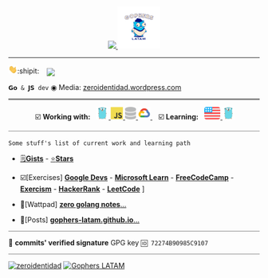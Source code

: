 
<p align="center">
 <a href="https://discord.com/users/519937775651258379">
     <img src="https://discord.c99.nl/widget/theme-1/519937775651258379.png" height="85px" />
 </a>
 <a href="https://discord.gg/AEarh2kSvn">
     <img src="./img/gophers-latam.png" height="85px">
 </a>
<hr style="height:2px;border-width:0;color:gray;background-color:gray">  
</p>

<p align="left">
  <img src="./img/hi.gif" width="18px">:shipit: &nbsp;&nbsp;
  <img align='center' src="https://visitor-badge.laobi.icu/badge?page_id=zeroidentidad.visitor-badge">
</p>

`𝗚𝗼 & 𝗝𝗦 dev` ◉ Media: [zeroidentidad.wordpress.com](https://zeroidentidad.wordpress.com)


<hr style="height:3px;border-width:0;color:gray;background-color:gray">

<p align="center">
<span>&nbsp;☑️ <b>Working with:</b>&nbsp;&nbsp;</span>
<a href="https://go.dev" target="_blank"> <img src="./img/go.svg" alt="go" height="25"/> </a>
<a href="https://developer.mozilla.org/docs/JavaScript" target="_blank"> <img src="./img/js.svg" alt="js" height="25"/> </a>
<a href="https://w3schools.com/sql" target="_blank"> <img src="./img/database.svg" alt="sql" height="25"/> </a>
<a href="https://cloud.google.com" target="_blank"> <img src="./img/googlecloud.svg" alt="google cloud" height="25"/> </a>
<span>&nbsp;&nbsp;&nbsp;☑️ <b>Learning:</b>&nbsp;&nbsp;</span>
<a href="https://duolingo.com/profile/zeroidentidad" target="_blank"> <img src="./img/en.svg" alt="duolingo" height="25"/> </a>
 <a href="https://go.dev" target="_blank"> <img src="./img/go.svg" alt="go" height="25"/> </a>
</p>

<hr style="height:1px;border-width:0;color:gray;background-color:gray">

```Some stuff's list of current work and learning path```
- [🗒️**Gists**](https://gist.github.com/zeroidentidad) - [⭐️**Stars**](https://github.com/zeroidentidad?tab=stars)
- ☑️[Exercises] [**Google Devs**](https://g.dev/zeroidentidad) - [**Microsoft Learn**](https://learn.microsoft.com/users/zeroidentidad) - [**FreeCodeCamp**](https://freecodecamp.org/zeroidentidad) - [**Exercism**](https://exercism.org/profiles/zeroidentidad) - [**HackerRank**](https://hackerrank.com/profile/zeroidentidad) - [**LeetCode**](https://leetcode.com/zeroidentidad) ]

- 🧡[Wattpad] [**zero golang notes**...](https://www.wattpad.com/story/338549436-zero-golang-notes)
- 💙[Posts] [**gophers-latam.github.io**...](https://gophers-latam.github.io/posts)

<hr style="height:1px;border-width:0;color:gray;background-color:gray">

🔐 **commits' verified signature** GPG key ```🆔 72274B90985C9107 ```

<hr style="height:1px;border-width:0;color:gray;background-color:gray">

[![zeroidentidad](https://img.shields.io/youtube/channel/subscribers/UCytoaxD4Ie0qmcWUMG7hOEQ?label=zeroidentidad&style=social)](https://www.youtube.com/zeroidentidad?sub_confirmation=1)
[![Gophers LATAM](https://img.shields.io/youtube/channel/subscribers/UComaXHtmSckMH2O_tWMv7yw?label=Gophers%20LATAM&style=social)](https://youtube.com/@gophers-latam?sub_confirmation=1)

